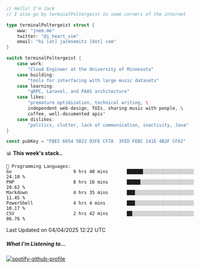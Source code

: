 ```go
// Hello! I'm Jack
// I also go by terminalPoltergeist in some corners of the internet

type terminalPoltergeist struct {
    www: "jnem.me"
    twitter: "@i_heart_vim"
    email: "hi [at] jacknemitz [dot] com"
}

switch terminalPoltergeist {
    case work:
        "Cloud Engineer at the University of Minnesota"
    case building:
        "tools for interfacing with large music datasets"
    case learning:
        "gRPC, Laravel, and PAAS architecture"
    case likes:
        "premature optimization, technical writing, \
        independent web-design, TUIs, sharing music with people, \
        coffee, well-documented apis"
    case dislikes:
        "politics, clutter, lack of communication, inactivity, Java"
}

const pubKey = "FBE5 6654 5B22 93FE CF7A  3FED FEBC 141E 4B2F CF62"
```

<!--START_SECTION:waka-->
📊 **This week's stack..** 

```text
💬 Programming Languages: 
Go                       9 hrs 40 mins       ██████░░░░░░░░░░░░░░░░░░░   24.10 % 
PHP                      8 hrs 16 mins       █████░░░░░░░░░░░░░░░░░░░░   20.62 % 
Markdown                 4 hrs 35 mins       ███░░░░░░░░░░░░░░░░░░░░░░   11.45 % 
PowerShell               4 hrs 4 mins        ███░░░░░░░░░░░░░░░░░░░░░░   10.17 % 
CSV                      2 hrs 42 mins       ██░░░░░░░░░░░░░░░░░░░░░░░   06.76 % 
```


 Last Updated on 04/04/2025 12:22 UTC
<!--END_SECTION:waka-->

##### What I'm Listening to...

[![spotify-github-profile](https://jnem.me/listening-item?maxAge=2592000)](https://jnem.me/listening)
